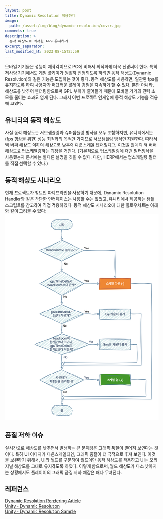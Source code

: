 ```yaml
---
layout: post
title: Dynamic Resolution 적용하기
image: 
  path: /assets/img/blog/dynamic-resolution/cover.jpg
comments: true  
description: >
  동적 해상도로 쾌적한 FPS 유지하기
excerpt_separator:
last_modified_at: 2023-08-15T23:59
---
```


모바일 기기들은 성능이 제각각이므로 PC에 비해서 최적화에 더욱 신경써야 한다. 특히 저사양 기기에서도 게임 플레이가 원활히 진행되도록 하려면 동적 해상도(Dynamic Resolution)와 같은 기능은 도입하는 것이 좋다. 동적 해상도를 사용하면, 일관된 fps를 유지하도록 하여 사용자가 매끄러운 플레이 경험을 지속하게 할 수 있다. 뿐만 아니라, 해상도를 낮추어 렌더링함으로써 GPU 부하가 줄어들기 때문에 모바일 기기의 전력 소모를 줄이는 효과도 얻게 된다.
그래서 이번 프로젝트 인게임에 동적 해상도 기능을 적용해 보았다.

## 유니티의 동적 해상도

사실 동적 해상도는 서브샘플링과 슈퍼샘플링 방식을 모두 포함하지만, 유니티에서는 (fps 향상을 위한) 성능 최적화의 목적만 가지므로 서브샘플링 방식만 지원한다. 따라서 백 버퍼 해상도 이하의 해상도로 낮추어 다운스케일 렌더링하고, 이것을 원래의 백 버퍼 해상도로 업스케일링하는 과정을 거친다. (기본적으로 업스케일링에 어떤 필터방식을 사용했는지 문서에는 별다른 설명을 찾을 수 없다. 다만, HDRP에서는 업스케일링 필터를 직접 선택할 수 있다.)

## 동적 해상도 시나리오

현재 프로젝트가 빌트인 파이프라인을 사용하기 때문에, Dynamic Resolution Handler와 같은 간단한 인터페이스는 사용할 수는 없었고, 유니티에서 제공하는 샘플 스크립트를 참고하여 직접 적용하였다. 동적 해상도 시나리오에 대한 플로우차트는 아래와 같이 그려볼 수 있다:
![Untitled](/assets/img/blog/dynamic-resolution/dr-flowchart.png)

## 품질 저하 이슈

실시간으로 해상도를 낮추면서 발생하는 큰 문제점은 그래픽 품질이 떨어져 보인다는 것이다. 특히 UI 이미지가 다운스케일되면, 그래픽 품질이 더 극적으로 후져 보인다. 이것을 보완하기 위해서, UI와 월드를 구분하여 월드에만 동적 해상도를 적용하고 UI는 오리지널 해상도를 그대로 유지하도록 하였다. 이렇게 함으로써, 월드 해상도가 다소 낮아지는 상황에서도 플레이어의 그래픽 품질 저하 체감은 꽤나 무뎌진다.

## 레퍼런스
[Dynamic Resolution Rendering Article](https://www.intel.com/content/www/us/en/developer/articles/technical/dynamic-resolution-rendering-article.html)  
[Unity - Dynamic Resolution](https://docs.unity3d.com/Packages/com.unity.render-pipelines.high-definition@16.0/manual/Dynamic-Resolution.html)   
[Unity - Dynamic Resolution Sample](https://github.com/Unity-Technologies/DynamicResolutionSample)  